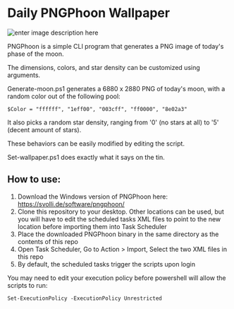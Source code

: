 ﻿# Daily PNGPhoon Wallpaper

![enter image description here](https://svolli.de/software/pngphoon/pngphoon.png)

PNGPhoon is a simple CLI program that generates a PNG image of today's phase of the moon.

The dimensions, colors, and star density can be customized using arguments.

Generate-moon.ps1 generates a 6880 x 2880 PNG of today's moon, with a random color out of the following pool:

    $Color = "ffffff", "1eff00", "003cff", "ff0000", "8e02a3"

It also picks a random star density, ranging from '0' (no stars at all) to '5' (decent amount of stars).

These behaviors can be easily modified by editing the script.

Set-wallpaper.ps1 does exactly what it says on the tin. 

## How to use:
1. Download the Windows version of PNGPhoon here: https://svolli.de/software/pngphoon/
2. Clone this repository to your desktop. Other locations can be used, but you will have to edit the scheduled tasks XML files to point to the new location before importing them into Task Scheduler
3. Place the downloaded PNGPhoon binary in the same directory as the contents of this repo
4. Open Task Scheduler, Go to Action > Import, Select the two XML files in this repo
5. By default, the scheduled tasks trigger the scripts upon login

You may need to edit your execution policy before powershell will allow the scripts to run:

    Set-ExecutionPolicy -ExecutionPolicy Unrestricted

